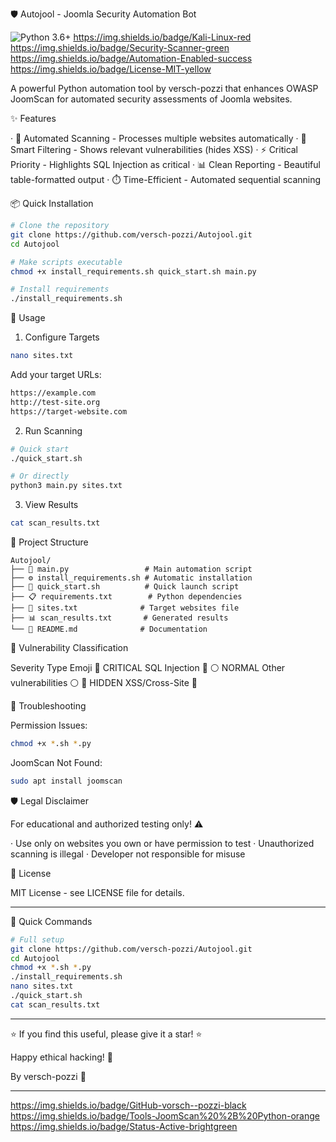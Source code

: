 

🛡️ Autojool - Joomla Security Automation Bot

![Python 3.6+](https://img.shields.io/badge/Python-3.6%2B-blue) https://img.shields.io/badge/Kali-Linux-red https://img.shields.io/badge/Security-Scanner-green https://img.shields.io/badge/Automation-Enabled-success https://img.shields.io/badge/License-MIT-yellow

A powerful Python automation tool by versch-pozzi that enhances OWASP JoomScan for automated security assessments of Joomla websites.

✨ Features

· 🔄 Automated Scanning - Processes multiple websites automatically
· 🎯 Smart Filtering - Shows relevant vulnerabilities (hides XSS)
· ⚡ Critical Priority - Highlights SQL Injection as critical
· 📊 Clean Reporting - Beautiful table-formatted output
· ⏱️ Time-Efficient - Automated sequential scanning

📦 Quick Installation

```bash
# Clone the repository
git clone https://github.com/versch-pozzi/Autojool.git
cd Autojool

# Make scripts executable
chmod +x install_requirements.sh quick_start.sh main.py

# Install requirements
./install_requirements.sh
```

🚀 Usage

1. Configure Targets

```bash
nano sites.txt
```

Add your target URLs:

```txt
https://example.com
http://test-site.org
https://target-website.com
```

2. Run Scanning

```bash
# Quick start
./quick_start.sh

# Or directly
python3 main.py sites.txt
```

3. View Results

```bash
cat scan_results.txt
```

📁 Project Structure

```
Autojool/
├── 📄 main.py                 # Main automation script
├── ⚙️ install_requirements.sh # Automatic installation
├── 🚀 quick_start.sh          # Quick launch script
├── 📋 requirements.txt        # Python dependencies
├── 🎯 sites.txt              # Target websites file
├── 📊 scan_results.txt       # Generated results
└── 📖 README.md              # Documentation
```

🎯 Vulnerability Classification

Severity Type Emoji
🔴 CRITICAL SQL Injection 🔴
⚪ NORMAL Other vulnerabilities ⚪
🚫 HIDDEN XSS/Cross-Site 🚫

🔧 Troubleshooting

Permission Issues:

```bash
chmod +x *.sh *.py
```

JoomScan Not Found:

```bash
sudo apt install joomscan
```

🛡️ Legal Disclaimer

For educational and authorized testing only! ⚠️

· Use only on websites you own or have permission to test
· Unauthorized scanning is illegal
· Developer not responsible for misuse

📄 License

MIT License - see LICENSE file for details.

---

🚀 Quick Commands

```bash
# Full setup
git clone https://github.com/versch-pozzi/Autojool.git
cd Autojool
chmod +x *.sh *.py
./install_requirements.sh
nano sites.txt
./quick_start.sh
cat scan_results.txt
```

---

⭐ If you find this useful, please give it a star! ⭐

Happy ethical hacking! 🚀

By versch-pozzi 🎯

---

https://img.shields.io/badge/GitHub-vorsch--pozzi-black https://img.shields.io/badge/Tools-JoomScan%20%2B%20Python-orange https://img.shields.io/badge/Status-Active-brightgreen
